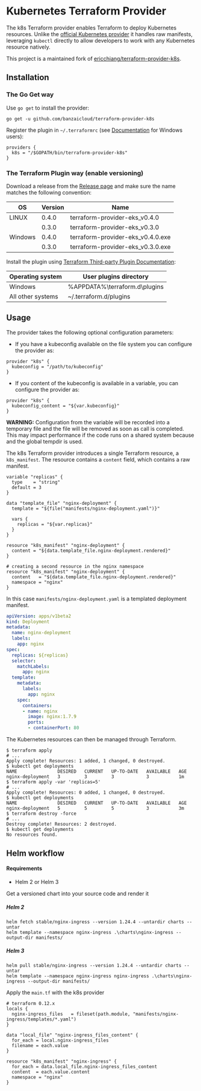 # Kubernetes Terraform Provider

The k8s Terraform provider enables Terraform to deploy Kubernetes resources. Unlike the [official Kubernetes provider][kubernetes-provider] it handles raw manifests, leveraging `kubectl` directly to allow developers to work with any Kubernetes resource natively.

This project is a maintained fork of [ericchiang/terraform-provider-k8s](https://github.com/ericchiang/terraform-provider-k8s).

## Installation

### The Go Get way

Use `go get` to install the provider:

```
go get -u github.com/banzaicloud/terraform-provider-k8s
```

Register the plugin in `~/.terraformrc` (see [Documentation](https://www.terraform.io/docs/commands/cli-config.html) for Windows users): 

```hcl
providers {
  k8s = "/$GOPATH/bin/terraform-provider-k8s"
}
```

### The Terraform Plugin way  (enable versioning)

Download a release from the [Release page](https://github.com/banzaicloud/terraform-provider-k8s/releases) and make sure the name matches the following convention:

| OS      | Version | Name                              |
| ------- | ------- | --------------------------------- |
| LINUX   | 0.4.0   | terraform-provider-eks_v0.4.0     |
|         | 0.3.0   | terraform-provider-eks_v0.3.0     |
| Windows | 0.4.0   | terraform-provider-eks_v0.4.0.exe |
|         | 0.3.0   | terraform-provider-eks_v0.3.0.exe |

Install the plugin using [Terraform Third-party Plugin Documentation](https://www.terraform.io/docs/configuration/providers.html#third-party-plugins):

| Operating system  | User plugins directory        |
| ----------------- | ----------------------------- |
| Windows           | %APPDATA%\terraform.d\plugins |
| All other systems | ~/.terraform.d/plugins        |

## Usage

The provider takes the following optional configuration parameters:

* If you have a kubeconfig available on the file system you can configure the provider as:

```hcl
provider "k8s" {
  kubeconfig = "/path/to/kubeconfig"
}
```

* If you content of the kubeconfig is available in a variable, you can configure the provider as:

```hcl
provider "k8s" {
  kubeconfig_content = "${var.kubeconfig}"
}
```

**WARNING:** Configuration from the variable will be recorded into a temporary file and the file will be removed as
soon as call is completed. This may impact performance if the code runs on a shared system because
and the global tempdir is used.

The k8s Terraform provider introduces a single Terraform resource, a `k8s_manifest`. The resource contains a `content` field, which contains a raw manifest.

```hcl
variable "replicas" {
  type    = "string"
  default = 3
}

data "template_file" "nginx-deployment" {
  template = "${file("manifests/nginx-deployment.yaml")}"

  vars {
    replicas = "${var.replicas}"
  }
}

resource "k8s_manifest" "nginx-deployment" {
  content = "${data.template_file.nginx-deployment.rendered}"
}

# creating a second resource in the nginx namespace
resource "k8s_manifest" "nginx-deployment" {
  content   = "${data.template_file.nginx-deployment.rendered}"
  namespace = "nginx"
}
```

In this case `manifests/nginx-deployment.yaml` is a templated deployment manifest.

```yaml
apiVersion: apps/v1beta2
kind: Deployment
metadata:
  name: nginx-deployment
  labels:
    app: nginx
spec:
  replicas: ${replicas}
  selector:
    matchLabels:
      app: nginx
  template:
    metadata:
      labels:
        app: nginx
    spec:
      containers:
      - name: nginx
        image: nginx:1.7.9
        ports:
        - containerPort: 80
```

The Kubernetes resources can then be managed through Terraform.

```terminal
$ terraform apply
# ...
Apply complete! Resources: 1 added, 1 changed, 0 destroyed.
$ kubectl get deployments
NAME               DESIRED   CURRENT   UP-TO-DATE   AVAILABLE   AGE
nginx-deployment   3         3         3            3           1m
$ terraform apply -var 'replicas=5'
# ...
Apply complete! Resources: 0 added, 1 changed, 0 destroyed.
$ kubectl get deployments
NAME               DESIRED   CURRENT   UP-TO-DATE   AVAILABLE   AGE
nginx-deployment   5         5         5            3           3m
$ terraform destroy -force
# ...
Destroy complete! Resources: 2 destroyed.
$ kubectl get deployments
No resources found.
```


## Helm workflow

#### Requirements 

- Helm 2 or Helm 3

Get a versioned chart into your source code and render it

##### Helm 2

``` shell
helm fetch stable/nginx-ingress --version 1.24.4 --untardir charts --untar
helm template --namespace nginx-ingress .\charts\nginx-ingress --output-dir manifests/
```

##### Helm 3

``` shell
helm pull stable/nginx-ingress --version 1.24.4 --untardir charts --untar
helm template --namespace nginx-ingress nginx-ingress .\charts\nginx-ingress --output-dir manifests/
```

Apply the `main.tf` with the k8s provider

```hcl2
# terraform 0.12.x
locals {
  nginx-ingress_files   = fileset(path.module, "manifests/nginx-ingress/templates/*.yaml")
}

data "local_file" "nginx-ingress_files_content" {
  for_each = local.nginx-ingress_files
  filename = each.value
}

resource "k8s_manifest" "nginx-ingress" {
  for_each = data.local_file.nginx-ingress_files_content
  content  = each.value.content
  namespace = "nginx"
}
```

[kubernetes-provider]: https://www.terraform.io/docs/providers/kubernetes/index.html
